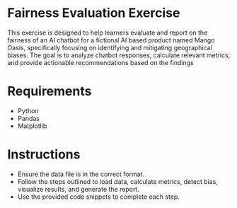 # Fairness Evaluation Exercise

This exercise is designed to help learners evaluate and report on the fairness of an AI chatbot for a fictional AI based product named Mango Oasis, specifically focusing on identifying and mitigating geographical biases. 
The goal is to analyze chatbot responses, calculate relevant metrics, and provide actionable recommendations based on the findings


# Requirements

- Python
- Pandas
- Matplotlib

# Instructions
- Ensure the data file is in the correct format.
- Follow the steps outlined to load data, calculate metrics, detect bias, visualize results, and generate the report.
- Use the provided code snippets to complete each step.
